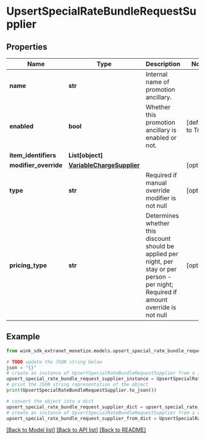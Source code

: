 # UpsertSpecialRateBundleRequestSupplier


## Properties

Name | Type | Description | Notes
------------ | ------------- | ------------- | -------------
**name** | **str** | Internal name of promotion ancillary. | 
**enabled** | **bool** | Whether this promotion ancillary is enabled or not. | [default to True]
**item_identifiers** | **List[object]** |  | 
**modifier_override** | [**VariableChargeSupplier**](VariableChargeSupplier.md) |  | [optional] 
**type** | **str** | Required if manual override modifier is not null | [optional] 
**pricing_type** | **str** | Determines whether this discount should be applied per night, per stay or per person - per night; Required if amount override is not null | [optional] 

## Example

```python
from wink_sdk_extranet_monetize.models.upsert_special_rate_bundle_request_supplier import UpsertSpecialRateBundleRequestSupplier

# TODO update the JSON string below
json = "{}"
# create an instance of UpsertSpecialRateBundleRequestSupplier from a JSON string
upsert_special_rate_bundle_request_supplier_instance = UpsertSpecialRateBundleRequestSupplier.from_json(json)
# print the JSON string representation of the object
print(UpsertSpecialRateBundleRequestSupplier.to_json())

# convert the object into a dict
upsert_special_rate_bundle_request_supplier_dict = upsert_special_rate_bundle_request_supplier_instance.to_dict()
# create an instance of UpsertSpecialRateBundleRequestSupplier from a dict
upsert_special_rate_bundle_request_supplier_from_dict = UpsertSpecialRateBundleRequestSupplier.from_dict(upsert_special_rate_bundle_request_supplier_dict)
```
[[Back to Model list]](../README.md#documentation-for-models) [[Back to API list]](../README.md#documentation-for-api-endpoints) [[Back to README]](../README.md)


